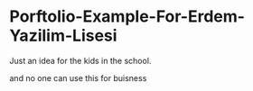 # Porftolio-Example-For-Erdem-Yazilim-Lisesi
Just an idea for the kids in the school.

and no one can use this for buisness
